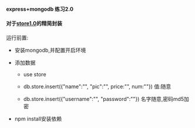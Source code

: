 #### express+mongodb 练习2.0
#### 对于[store1.0](https://github.com/P3T3R-Z/Learning-and-review/tree/master/store1.0)的精简封装

运行前置:
  - 安装mongodb,并配置开启环境
  
  - 添加数据
    + use store
    + db.store.insert({"name":"", "pic":"", price:"", num:""})  值:随意
    
    + db.store.insert({"username":"", "password":""})         名字随意,密码md5加密
    
  - npm install安装依赖
